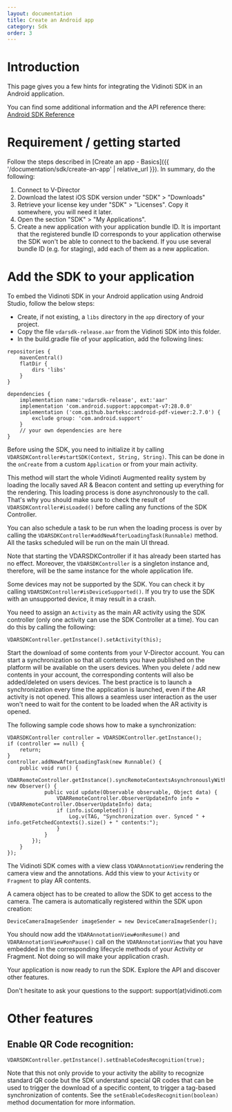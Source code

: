 ```yaml
---
layout: documentation
title: Create an Android app
category: Sdk
order: 3
---
```


# Introduction

This page gives you a few hints for integrating the Vidinoti SDK in an Android application.

You can find some additional information and the API reference there: [Android SDK Reference](http://doc.vidinoti.com/vdarsdk/web/android/latest/reference/packages.html)

# Requirement / getting started

Follow the steps described in [Create an app - Basics]({{ '/documentation/sdk/create-an-app' | relative_url }}). In summary, do the following:

1. Connect to V-Director
2. Download the latest iOS SDK version under "SDK" > "Downloads"
3. Retrieve your license key under "SDK" > "Licenses". Copy it somewhere, you will need it later.
4. Open the section "SDK" > "My Applications".
5. Create a new application with your application bundle ID. It is important that the registered bundle ID corresponds to your application otherwise the SDK won't be able to connect to the backend. If you use several bundle ID (e.g. for staging), add each of them as a new application.

# Add the SDK to your application

To embed the Vidinoti SDK in your Android application using Android Studio, follow the below steps:

* Create, if not existing, a `libs` directory in the `app` directory of your project.
* Copy the file `vdarsdk-release.aar` from the Vidinoti SDK into this folder.
* In the build.gradle file of your application, add the following lines:

```
repositories {
    mavenCentral()
    flatDir {
        dirs 'libs'
    }
}

dependencies {
    implementation name:'vdarsdk-release', ext:'aar'
    implementation 'com.android.support:appcompat-v7:28.0.0'
    implementation ('com.github.barteksc:android-pdf-viewer:2.7.0') {
        exclude group: 'com.android.support'
    }
    // your own dependencies are here
}
```

Before using the SDK, you need to initialize it by calling `VDARSDKController#startSDK(Context, String, String)`. This can be done in the `onCreate` from a custom `Application` or from your main activity.

This method will start the whole Vidinoti Augmented reality system by loading the locally saved AR & Beacon content and setting up everything for the rendering. This loading process is done asynchronously to the call. That's why you should make sure to check the result of `VDARSDKController#isLoaded()` before calling any functions of the SDK Controller.

You can also schedule a task to be run when the loading process is over by calling the `VDARSDKController#addNewAfterLoadingTask(Runnable)` method. All the tasks scheduled will be run on the main UI thread.

Note that starting the VDARSDKController if it has already been started has no effect. Moreover, the `VDARSDKController` is a singleton instance and, therefore, will be the same instance for the whole application life.

Some devices may not be supported by the SDK. You can check it by calling `VDARSDKController#isDeviceSupported()`. If you try to use the SDK with an unsupported device, it may result in a crash.

You need to assign an `Activity` as the main AR activity using the SDK controller (only one activity can use the SDK Controller at a time). You can do this by calling the following:

```
VDARSDKController.getInstance().setActivity(this);
```

Start the download of some contents from your V-Director account. You can start a synchronization so that all contents you have published on the platform will be available on the users devices. When you delete / add new contents in your account, the corresponding contents will also be added/deleted on users devices. The best practice is to launch a synchronization every time the application is launched, even if the AR activity is not opened. This allows a seamless user interaction as the user won't need to wait for the content to be loaded when the AR activity is opened.

The following sample code shows how to make a synchronization:

```
VDARSDKController controller = VDARSDKController.getInstance();
if (controller == null) {
    return;
}
controller.addNewAfterLoadingTask(new Runnable() {
    public void run() {
        VDARRemoteController.getInstance().syncRemoteContextsAsynchronouslyWithPriors(priors, new Observer() {
            public void update(Observable observable, Object data) {
                VDARRemoteController.ObserverUpdateInfo info = (VDARRemoteController.ObserverUpdateInfo) data;
                if (info.isCompleted()) {
                    Log.v(TAG, "Synchronization over. Synced " + info.getFetchedContexts().size() + " contents:");
                }
            }
        });
    }
});
```

The Vidinoti SDK comes with a view class `VDARAnnotationView` rendering the camera view and the annotations. Add this view to your `Activity` or `Fragment` to play AR contents.

A camera object has to be created to allow the SDK to get access to the camera. The camera is automatically registered within the SDK upon creation:

	DeviceCameraImageSender imageSender = new DeviceCameraImageSender();

You should now add the `VDARAnnotationView#onResume()` and `VDARAnnotationView#onPause()` call on the `VDARAnnotationView` that you have embedded in the corresponding lifecycle methods of your Activity or Fragment. Not doing so will make your application crash.

Your application is now ready to run the SDK. Explore the API and discover other features.

Don't hesitate to ask your questions to the support: support(at)vidinoti.com

# Other features

## Enable QR Code recognition:

```
VDARSDKController.getInstance().setEnableCodesRecognition(true);
```

Note that this not only provide to your activity the ability to recognize standard QR code but the SDK understand special QR codes that can be used to trigger the download of a specific content, to trigger a tag-based synchronization of contents. See the `setEnableCodesRecognition(boolean)` method documentation for more information.